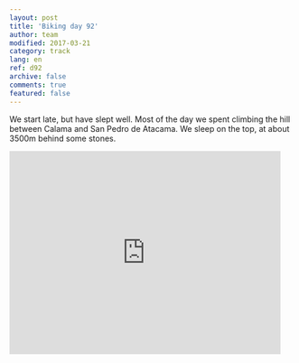 ```yaml
---   
layout: post 
title: 'Biking day 92'  
author: team 
modified: 2017-03-21
category: track 
lang: en 
ref: d92
archive: false 
comments: true 
featured: false 
--- 
```


 We start late, but have slept well. Most of the day we spent climbing the hill between Calama and San Pedro de Atacama. We sleep on the top, at about 3500m behind some stones. 

<iframe width='480' height='360' src='http://track-kit.net/maps_s3/?v=embed&track=237047.gpx' frameborder='0' allowfullscreen></iframe>